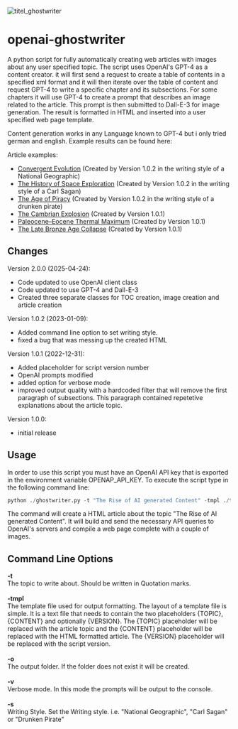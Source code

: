 ![titel_ghostwriter](https://user-images.githubusercontent.com/2202567/210897677-50993627-cd0d-4dbf-8ed8-d90d330ae7b7.jpg)
# openai-ghostwriter

A python script for fully automatically creating web articles with images about any user specified topic. The script uses OpenAI's GPT-4 as a content creator. it will first send a request to create a table of contents in a specified xml format and it will then iterate over the table of content and request GPT-4 to write a specific chapter and its subsections. For some chapters it will use GPT-4 to create a prompt that describes an image related to the article. This prompt is then submitted to Dall-E-3 for image generation. The result is formatted in HTML and inserted into a user specified web page template. 

Content generation works in any Language known to GPT-4 but i only tried german and english. Example results can be found here: 

Article examples:

* [Convergent Evolution](https://beltoforion.de/de/gpt-ghostwriter/article_convergent_evolution/index.php)  (Created by Version 1.0.2 in the writing style of a National Geographic)
* [The History of Space Exploration](https://beltoforion.de/de/gpt-ghostwriter/article_space_exploration/index.php)  (Created by Version 1.0.2 in the writing style of a Carl Sagan)
* [The Age of Piracy](https://beltoforion.de/de/gpt-ghostwriter/article_age_of_piracy/index.php)  (Created by Version 1.0.2 in the writing style of a drunken pirate)
* [The Cambrian Explosion](https://beltoforion.de/de/gpt-ghostwriter/article_cambrian_explosion/index.php)  (Created by Version 1.0.1)
* [Paleocene–Eocene Thermal Maximum](https://beltoforion.de/de/gpt-ghostwriter/article_petm/index.php)  (Created by Version 1.0.1)
* [The Late Bronze Age Collapse](https://beltoforion.de/de/gpt-ghostwriter/article_late_bronze_age_collapse/index.php)  (Created by Version 1.0.1)

## Changes

Version 2.0.0 (2025-04-24):
* Code updated to use OpenAI client class
* Code updated to use GPT-4 and Dall-E-3
* Created three separate classes for TOC creation, image creation and article creation

Version 1.0.2 (2023-01-09):
* Added command line option to set writing style.
* fixed a bug that was messing up the created HTML

Version 1.0.1 (2022-12-31):
* Added placeholder for script version number
* OpenAI prompts modified
* added option for verbose mode
* improved output quality with a hardcoded filter that will remove the first paragraph of subsections. This paragraph contained repetetive explanations about the article topic. 

Version 1.0.0:
* initial release

## Usage

In order to use this script you must have an OpenAI API key that is exported in the environment variable OPENAP_API_KEY.
To execute the script type in the following command line:

```python
python ./ghostwriter.py -t "The Rise of AI generated Content" -tmpl ./template.html -o ai_content
```

The command will create a HTML article about the topic "The Rise of AI generated Content". It will build and send the necessary API queries to OpenAI's servers and compile a web page complete with a couple of images. 

 ## Command Line Options

<b>-t</b><br/> The topic to write about. Should be written in Quotation marks.
<br/><br/>
<b>-tmpl</b><br/> The template file used for output formatting. The layout of a template file is simple. It is a text file that needs to contain the two placeholders {TOPIC}, {CONTENT} and optionally {VERSION}. The {TOPIC} placeholder will be replaced with the article topic and the {CONTENT} placeholder will be replaced with the HTML formatted article. The {VERSION} placeholder will be replaced with the script version.
<br/><br/>
<b>-o</b><br/> The output folder. If the folder does not exist it will be created.
<br/><br/>
<b>-v</b><br/> Verbose mode. In this mode the prompts will be output to the console.
<br/><br/>
<b>-s</b><br/> Writing Style. Set the Writing style. i.e. "National Geographic", "Carl Sagan" or "Drunken Pirate"
<br/><br/>
 
